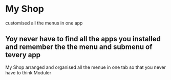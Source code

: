 # My Shop
 customised all the  menus in one app
    <h2>Yoy never have to find all the apps you installed and remember the the menu and submenu of tevery app </h2>
    My Shop arranged and organised all the menue in one tab so that you never have to think Moduler